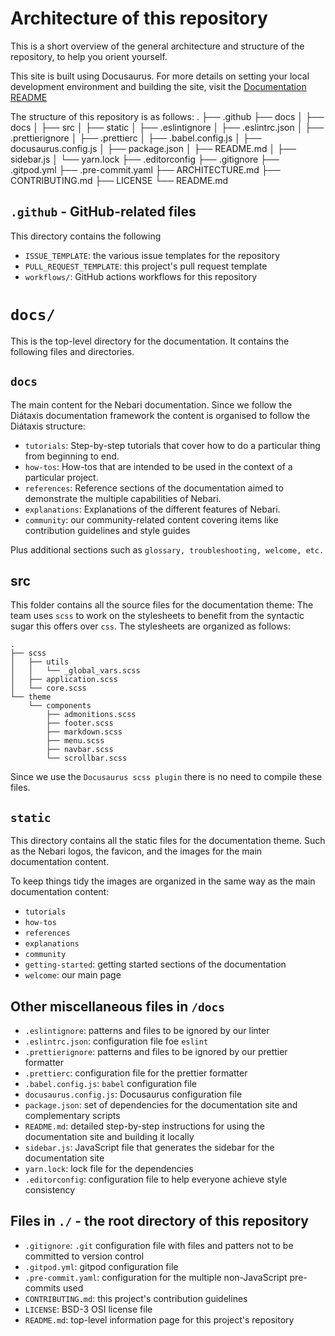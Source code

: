 # Architecture of this repository

This is a short overview of the general architecture and structure of the repository, to help you orient yourself.

This site is built using Docusaurus. For more details on setting your local development environment and building the site, visit the [Documentation README](./docs/README.md)

The structure of this repository is as follows:
.
├── .github
├── docs
│   ├── docs
│   ├── src
│   ├── static
│   ├── .eslintignore
│   ├── .eslintrc.json
│   ├── .prettierignore
│   ├── .prettierc
│   ├── .babel.config.js
│   ├── docusaurus.config.js
│   ├── package.json
│   ├── README.md
│   ├── sidebar.js
│   └── yarn.lock
├── .editorconfig
├── .gitignore
├── .gitpod.yml
├── .pre-commit.yaml
├── ARCHITECTURE.md
├── CONTRIBUTING.md
├── LICENSE
└── README.md

## `.github` - GitHub-related files

This directory contains the following

- `ISSUE_TEMPLATE`: the various issue templates for the repository
- `PULL_REQUEST_TEMPLATE`: this project's pull request template
- `workflows/`: GitHub actions workflows for this repository

# `docs/`

This is the top-level directory for the documentation. It contains the following files and directories.

## `docs`

The main content for the Nebari documentation. Since we follow the Diátaxis documentation framework the content is organised to follow the Diátaxis structure:

- `tutorials`: Step-by-step tutorials that cover how to do a particular thing from beginning to end.
- `how-tos`: How-tos that are intended to be used in the context of a particular project.
- `references`: Reference sections of the documentation aimed to demonstrate the multiple capabilities of Nebari.
- `explanations`: Explanations of the different features of Nebari.
- `community`: our community-related content covering items like contribution guidelines and style guides

Plus additional sections such as `glossary, troubleshooting, welcome, etc.`

## src

This folder contains all the source files for the documentation theme:
The team uses `scss` to work on the stylesheets to benefit from the syntactic sugar this offers over `css`. The stylesheets are organized as follows:

```ascii
.
├── scss
│   ├── utils
│   │   └── _global_vars.scss
│   ├── application.scss
│   └── core.scss
└── theme
    └── components
        ├── admonitions.scss
        ├── footer.scss
        ├── markdown.scss
        ├── menu.scss
        ├── navbar.scss
        └── scrollbar.scss
```

Since we use the `Docusaurus scss plugin` there is no need to compile these files.

## `static`

This directory contains all the static files for the documentation theme. Such as the Nebari logos, the favicon, and the images for the main documentation content.

To keep things tidy the images are organized in the same way as the main documentation content:

- `tutorials`
- `how-tos`
- `references`
- `explanations`
- `community`
- `getting-started`: getting started sections of the documentation
- `welcome`: our main page

## Other miscellaneous files in `/docs`

- `.eslintignore`: patterns and files to be ignored by our linter
- `.eslintrc.json`: configuration file foe `eslint`
- `.prettierignore`: patterns and files to be ignored by our prettier formatter
- `.prettierc`: configuration file for the prettier formatter
- `.babel.config.js`: `babel` configuration file
- `docusaurus.config.js`: Docusaurus configuration file
- `package.json`: set of dependencies for the documentation site and complementary scripts
- `README.md`: detailed step-by-step instructions for using the documentation site and building it locally
- `sidebar.js`: JavaScript file that generates the sidebar for the documentation site
- `yarn.lock`: lock file for the dependencies
- `.editorconfig`: configuration file to help everyone achieve style consistency

## Files in `./` - the root directory of this repository

- `.gitignore`: `.git` configuration file with files and patters not to be committed to version control
- `.gitpod.yml`: gitpod configuration file
- `.pre-commit.yaml`: configuration for the multiple non-JavaScript pre-commits used
- `CONTRIBUTING.md`: this project's contribution guidelines
- `LICENSE`: BSD-3 OSI license file
- `README.md`: top-level information page for this project's repository
